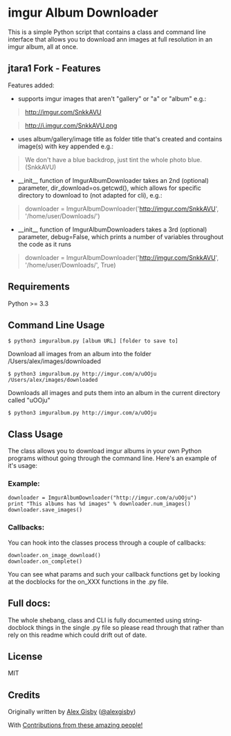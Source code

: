 # imgur Album Downloader

This is a simple Python script that contains a class and command line interface that
allows you to download ann images at full resolution in an imgur album, all at once.

## jtara1 Fork - Features
Features added:

* supports imgur images that aren't "gallery" or "a" or "album" e.g.:

>http://imgur.com/SnkkAVU

>http://i.imgur.com/SnkkAVU.png

* uses album/gallery/image title as folder title that's created and contains image(s) with key appended e.g.:

>We don't have a blue backdrop, just tint the whole photo blue. (SnkkAVU)

* \_\_init\__ function of ImgurAlbumDownloader takes an 2nd (optional) parameter, dir_download=os.getcwd(), which allows for specific directory to download to (not adapted for cli), e.g.:

>downloader = ImgurAlbumDownloader('http://imgur.com/SnkkAVU', '/home/user/Downloads/')

* \_\_init\_\_ function of ImgurAlbumDownloaders takes a 3rd (optional) parameter, debug=False, which prints a number of variables throughout the code as it runs

>downloader = ImgurAlbumDownloader('http://imgur.com/SnkkAVU', '/home/user/Downloads/', True)

## Requirements

Python >= 3.3

## Command Line Usage

	$ python3 imguralbum.py [album URL] [folder to save to]

Download all images from an album into the folder /Users/alex/images/downloaded

	$ python3 imguralbum.py http://imgur.com/a/uOOju /Users/alex/images/downloaded
	
Downloads all images and puts them into an album in the current directory called "uOOju"

	$ python3 imguralbum.py http://imgur.com/a/uOOju


## Class Usage

The class allows you to download imgur albums in your own Python programs without going
through the command line. Here's an example of it's usage:

### Example:
	downloader = ImgurAlbumDownloader("http://imgur.com/a/uOOju")
	print "This albums has %d images" % downloader.num_images()
	downloader.save_images()

### Callbacks:
You can hook into the classes process through a couple of callbacks:
	
	downloader.on_image_download()
	downloader.on_complete()

You can see what params and such your callback functions get by looking at the docblocks
for the on_XXX functions in the .py file.

## Full docs:

The whole shebang, class and CLI is fully documented using string-docblock things in the single .py file
so please read through that rather than rely on this readme which could drift out of date.

## License

MIT

## Credits

Originally written by [Alex Gisby](https://github.com/alexgisby) ([@alexgisby](http://twitter.com/alexgisby))

With [Contributions from these amazing people!](https://github.com/alexgisby/imgur-album-downloader/graphs/contributors)
